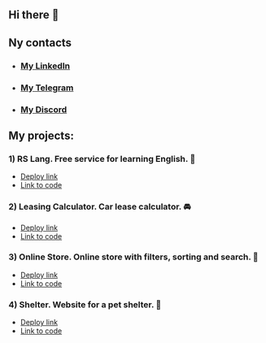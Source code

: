 ## Hi there 👋

## Ny contacts
- ### [My LinkedIn](https://www.linkedin.com/in/aldar-okonov-0891b4250)
- ### [My Telegram](https://t.me/Aldar0K)
- ### [My Discord](https://discord.com/users/327510102359932928)

## My projects:
### 1) RS Lang. Free service for learning English. :green_book:
- [Deploy link](https://lebedev-023046-rslang.netlify.app)
- [Link to code](https://github.com/Lebedev-023046/rslang)

### 2) Leasing Calculator. Car lease calculator. :oncoming_automobile:
- [Deploy link](https://aldar0k.github.io/leasing-calculator)
- [Link to code](https://github.com/Aldar0K/leasing-calculator)

### 3) Online Store. Online store with filters, sorting and search. :convenience_store:
- [Deploy link](https://aldar0k.github.io/rss-projects-stage-1-2/online-store)
- [Link to code](https://github.com/Aldar0K/rss-projects-stage-1-2/tree/online-store)

### 4) Shelter. Website for a pet shelter. :dog:
- [Deploy link](https://aldar0k.github.io/rss-projects-stage-1-2/shelter/pages/main)
- [Link to code](https://github.com/Aldar0K/rss-projects-stage-1-2/tree/shelter)
